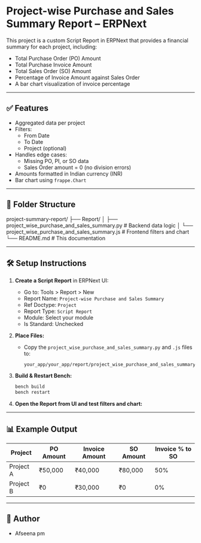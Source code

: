 # Project-wise Purchase and Sales Summary Report – ERPNext

This project is a custom Script Report in ERPNext that provides a financial summary for each project, including:

- Total Purchase Order (PO) Amount
- Total Purchase Invoice Amount
- Total Sales Order (SO) Amount
- Percentage of Invoice Amount against Sales Order
- A bar chart visualization of invoice percentage

---

## ✅ Features

- Aggregated data per project
- Filters:
  - From Date
  - To Date
  - Project (optional)
- Handles edge cases:
  - Missing PO, PI, or SO data
  - Sales Order amount = 0 (no division errors)
- Amounts formatted in Indian currency (INR)
- Bar chart using `frappe.Chart`

---

## 📁 Folder Structure

project-summary-report/
├── Report/
│ ├── project_wise_purchase_and_sales_summary.py # Backend data logic
│ └── project_wise_purchase_and_sales_summary.js # Frontend filters and chart
└── README.md # This documentation

---

## 🛠 Setup Instructions

1. **Create a Script Report** in ERPNext UI:
   - Go to: Tools > Report > New
   - Report Name: `Project-wise Purchase and Sales Summary`
   - Ref Doctype: `Project`
   - Report Type: `Script Report`
   - Module: Select your module
   - Is Standard: Unchecked

2. **Place Files:**
   - Copy the `project_wise_purchase_and_sales_summary.py` and `.js` files to:
     ```
     your_app/your_app/report/project_wise_purchase_and_sales_summary/
     ```

3. **Build & Restart Bench:**

   ```bash
   bench build
   bench restart 

4. **Open the Report from UI and test filters and chart:** 

---

## 📊 Example Output

| Project   | PO Amount | Invoice Amount | SO Amount | Invoice % to SO |
|-----------|-----------|----------------|-----------|-----------------|
| Project A | ₹50,000   | ₹40,000        | ₹80,000   | 50%             |
| Project B | ₹0        | ₹30,000        | ₹0        | 0%              |

---

## 📌 Author

- Afseena pm


   

   
